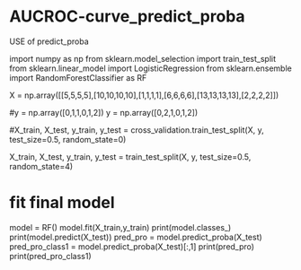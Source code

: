 # AUCROC-curve_predict_proba
USE of predict_proba

import numpy as np
from sklearn.model_selection import train_test_split
from sklearn.linear_model import LogisticRegression
from sklearn.ensemble import RandomForestClassifier as RF

X = np.array([[5,5,5,5],[10,10,10,10],[1,1,1,1],[6,6,6,6],[13,13,13,13],[2,2,2,2]])

#y = np.array([0,1,1,0,1,2])
y = np.array([0,2,1,0,1,2])

#X_train, X_test, y_train, y_test = cross_validation.train_test_split(X, y, test_size=0.5, random_state=0)

X_train, X_test, y_train, y_test = train_test_split(X, y, test_size=0.5, random_state=4)

# fit final model
model = RF()
model.fit(X_train,y_train)
print(model.classes_)
print(model.predict(X_test))
pred_pro = model.predict_proba(X_test)
pred_pro_class1 = model.predict_proba(X_test)[:,1]
print(pred_pro)
print(pred_pro_class1)
